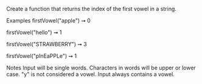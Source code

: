 Create a function that returns the index of the first vowel in a string.

Examples
firstVowel("apple") ➞ 0

firstVowel("hello") ➞ 1

firstVowel("STRAWBERRY") ➞ 3

firstVowel("pInEaPPLe") ➞ 1

Notes
Input will be single words.
Characters in words will be upper or lower case.
"y" is not considered a vowel.
Input always contains a vowel.